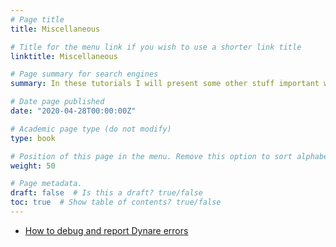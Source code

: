 ```yaml
---
# Page title
title: Miscellaneous

# Title for the menu link if you wish to use a shorter link title
linktitle: Miscellaneous 

# Page summary for search engines
summary: In these tutorials I will present some other stuff important when working with Dynare.

# Date page published
date: "2020-04-28T00:00:00Z"

# Academic page type (do not modify)
type: book

# Position of this page in the menu. Remove this option to sort alphabetically
weight: 50

# Page metadata.
draft: false  # Is this a draft? true/false
toc: true  # Show table of contents? true/false
---
```


- [How to debug and report Dynare errors](bugs)